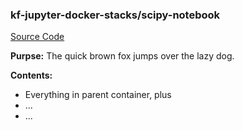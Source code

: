 ### kf-jupyter-docker-stacks/scipy-notebook

[Source Code](https://git.puma.corp.telstra.com/tail/notebook-images/kf-jupyter-docker-stacks/tree/master/scipy-notebook)

**Purpse:** The quick brown fox jumps over the lazy dog.

**Contents:**
* Everything in parent container, plus
* ...
* ...
